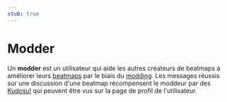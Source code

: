 ```yaml
---
stub: true
---
```


# Modder

Un **modder** est un utilisateur qui aide les autres créateurs de beatmaps à améliorer leurs [beatmaps](/wiki/Beatmap) par le biais du [modding](/wiki/Modding). Les messages réussis sur une discussion d'une beatmap récompensent le moddeur par des [Kudosu!](/wiki/Modding/Kudosu) qui peuvent être vus sur la page de profil de l'utilisateur.

<!-- TODO: Add links and stuff -->
